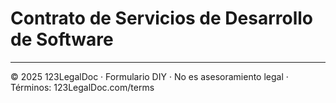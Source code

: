 # Contrato de Servicios de Desarrollo de Software

---
© 2025 123LegalDoc · Formulario DIY · No es asesoramiento legal · Términos: 123LegalDoc.com/terms
